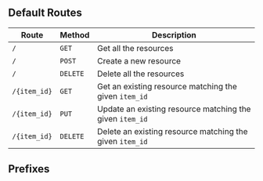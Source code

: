 ## Default Routes

| Route        | Method   | Description |
| ------------ | -------- | ----------- |
| `/`          | `GET`    | Get all the resources |
| `/`          | `POST`   | Create a new resource |
| `/`          | `DELETE` | Delete all the resources|
| `/{item_id}` | `GET`    | Get an existing resource matching the given `item_id` |
| `/{item_id}` | `PUT`    | Update an existing resource matching the given `item_id`  |
| `/{item_id}` | `DELETE` | Delete an existing resource matching the given `item_id` |

## Prefixes